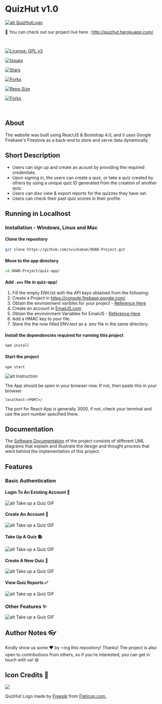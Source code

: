# QuizHut v1.0
[![alt QuizHutLogo](./images/logo.png)](http://quizhut.herokuapp.com/)

🔗 You can check out our project live here : http://quizhut.herokuapp.com/

<br>


[![License: GPL v3](https://img.shields.io/github/license/svishakan/OOAD-Project)](https://github.com/svishakan/OOAD-Project/blob/main/LICENSE)

[![Issues](https://img.shields.io/github/issues/svishakan/OOAD-Project)](https://github.com/svishakan/OOAD-Project/issues)

[![Stars](https://img.shields.io/github/stars/svishakan/OOAD-Project)](https://github.com/svishakan/OOAD-Project/stargazers)

[![Forks](https://img.shields.io/github/forks/svishakan/OOAD-Project)](https://github.com/svishakan/OOAD-Project/)

[![Repo Size](https://img.shields.io/github/repo-size/svishakan/OOAD-Project)](https://github.com/svishakan/OOAD-Project/)

[![Forks](https://img.shields.io/website?down_message=OFFLINE&up_message=ONLINE&url=https%3A%2F%2Fquiz-hut.herokuapp.com%2F)](https://quiz-hut.herokuapp.com/)


<br>

## About

The website was built using ReactJS & Bootstrap 4.0, and it uses Google Firebase's Firestore as a back-end to store and serve data dynamically.

## Short Description
- Users can sign up and create an acount by providing the required credentials.
- Upon signing in, the users can create a quiz, or take a quiz created by others by using a unique quiz ID generated from the creation of another quiz.
- Users can also view & export reports for the quizzes they have set.
- Users can check their past quiz scores in their profile.

## Running in Localhost
### Installation - Windows, Linux and Mac
#### Clone the repository
```bash
git clone https://github.com/svishakan/OOAD-Project.git
```
#### Move to the app directory
```bash
cd OOAD-Project/quiz-app/
```
#### Add ```.env``` file in quiz-app/
1. Fill the empty ENV.txt with the API keys obtained from the following:
1. Create a Project in https://console.firebase.google.com/
1. Obtain the enviroinment varibles for your project - [Reference Here](https://youtu.be/3ZEz-iposj8)
1. Create an account in [EmailJS.com](https://dashboard.emailjs.com/sign-in) 
1. Obtain the enviroinment Variables for EmailJS  - [Reference Here](https://youtu.be/NgWGllOjkbs)
1. Add a HMAC key to your file.
1. Store the the now filled ENV.text as a .env file in the same directory.

#### Install the dependencies required for running this project
```zsh
npm install
```
#### Start the project
```
npm start
```

![alt Instruction](./images/Instruction.gif)

The App should be open in your browser now. If not, then paste this in your browser
```
localhost:<PORT>/
``` 

The port for React-App is generally 3000, if not, check your terminal and use the port number specified there.

## Documentation
The [Software Documentation](./Documentation/) of the project consists of different UML diagrams that explain and illustrate the design and thought process that went behind the implementation of this project.

## Features

### Basic Authentication 

#### Login To An Existing Account 🔑

![alt Take up a Quiz GIF](./images/Login.gif)

#### Create An Account 🔐

![alt Take up a Quiz GIF](./images/Registration.gif)

#### Take Up A Quiz 📚

![alt Take up a Quiz GIF](./images/TakeQuiz.gif)


#### Create A New Quiz 📝


![alt Take up a Quiz GIF](./images/CreateQuiz.gif)


#### View Quiz Reports ✅

![alt Take up a Quiz GIF](./images/ViewReports.gif)


### Other Features ✨

![alt Take up a Quiz GIF](./images/OtherFeatures.gif)

## Author Notes 👓

Kindly show us some ❤️ by ⭐ing this repository! Thanks! 
The project is also open to contributions from others, so if you're interested, 
you can get in touch with us! 😃


## Icon Credits 📎

<div>
<img src="./quiz-app/public/logo30.png">
</div>

QuizHut Logo made by [Freepik](https://www.flaticon.com/authors/freepik) from [Flaticon.com.](https://www.flaticon.com/)

